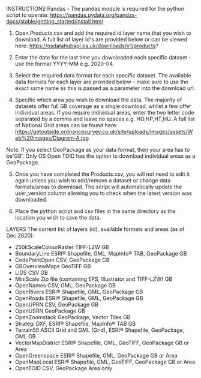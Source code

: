 INSTRUCTIONS
Pandas - The pandas module is required for the python script to operate: https://pandas.pydata.org/pandas-docs/stable/getting_started/install.html

1. Open Products.csv and add the required id layer name that you wish to download.  A full list of layer id's are provided below or can be viewed here: https://osdatahubapi.os.uk/downloads/v1/products? 

2. Enter the date for the last time you downloaded each specific dataset - use the format YYYY-MM e.g. 2020-04.  

3. Select the required data format for each specific dataset.  The available data formats for each layer are provided below - make sure to use the exact same name as this is passed as a parameter into the download url.  

4. Specific which area you wish to download the data.  The majority of datasets offer full GB coverage as a single download, whilst a few offer individual areas.  If you require individual areas, enter the two letter code separated by a comma and leave no spaces e.g.  HO,HP,HT,HU.  A full list of National Grid areas can be found here: https://getoutside.ordnancesurvey.co.uk/site/uploads/images/assets/Web%20images/Diagram-A.jpg
  
Note: If you select GeoPackage as your data format, then your area has to be'GB'.  Only OS Open TOID has the option to download individual areas as a GeoPackage.           

5. Once you have completed the Products.csv, you will not need to edit it again unless you wish to add/remove a dataset or change data formats/areas to download.  The script will automatically update the user_version column allowing you to check when the latest version was downloaded.  

6. Place the python script and csv files in the same directory as the location you wish to save the data.

LAYERS
The current list of layers (id), available formats and areas (as of Dec 2020):
- 250kScaleColourRaster 	TIFF-LZW							GB
- BoundaryLine 			ESRI® Shapefile, GML, MapInfo® TAB, GeoPackage			GB
- CodePointOpen			CSV, GeoPackage							GB
- GBOverviewMaps		GeoTIFF								GB
- LIDS				CSV								GB
- MiniScale			Zip file (containing EPS, Illustrator and TIFF-LZW)		GB
- OpenNames			CSV, GML, GeoPackage						GB
- OpenRivers			ESRI® Shapefile, GML, GeoPackage				GB
- OpenRoads			ESRI® Shapefile, GML, GeoPackage				GB
- OpenUPRN			CSV, GeoPackage							GB
- OpenUSRN			GeoPackage							GB
- OpenZoomstack			GeoPackage, Vector Tiles					GB
- Strategi			DXF, ESRI® Shapefile, MapInfo® TAB				GB	
- Terrain50			ASCII Grid and GML (Grid), ESRI® Shapefile, GeoPackage, GML 	GB
- VectorMapDistrict		ESRI® Shapefile, GML, GeoTIFF, GeoPackage			GB or Area
- OpenGreenspace		ESRI® Shapefile, GML, GeoPackage				GB or Area
- OpenMapLocal			ESRI® Shapefile, GML, GeoTIFF, GeoPackage			GB or Area
- OpenTOID			CSV, GeoPackage							Area only
